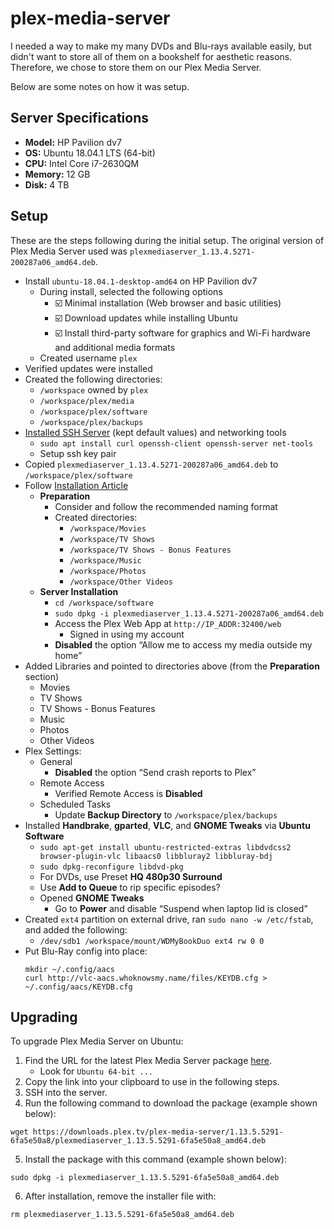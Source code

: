 # plex-media-server

I needed a way to make my many DVDs and Blu-rays available easily, but didn't want to store all of them on a bookshelf for aesthetic reasons. Therefore, we chose to store them on our Plex Media Server.

Below are some notes on how it was setup.

## Server Specifications

- **Model:** HP Pavilion dv7
- **OS:** Ubuntu 18.04.1 LTS (64-bit)
- **CPU:** Intel Core i7-2630QM
- **Memory:** 12 GB
- **Disk:** 4 TB

## Setup
These are the steps following during the initial setup. The original version of Plex Media Server used was `plexmediaserver_1.13.4.5271-200287a06_amd64.deb`.

- Install `ubuntu-18.04.1-desktop-amd64` on HP Pavilion dv7
	- During install, selected the following options
		- :ballot_box_with_check: Minimal installation (Web browser and basic utilities)
		- :ballot_box_with_check: Download updates while installing Ubuntu
		- :ballot_box_with_check: Install third-party software for graphics and Wi-Fi hardware and additional media formats
	- Created username `plex`
- Verified updates were installed
- Created the following directories:
	- `/workspace` owned by `plex`
	- `/workspace/plex/media`
	- `/workspace/plex/software`
	- `/workspace/plex/backups`
- [Installed SSH Server](https://help.ubuntu.com/lts/serverguide/openssh-server.html.en)  (kept default values) and networking tools
	- `sudo apt install curl openssh-client openssh-server net-tools`
	- Setup ssh key pair
- Copied `plexmediaserver_1.13.4.5271-200287a06_amd64.deb` to `/workspace/plex/software`
- Follow [Installation Article](https://support.plex.tv/articles/200288586-installation/)
	- **Preparation**
		- Consider and follow the recommended naming format
		- Created directories:
			- `/workspace/Movies`
			- `/workspace/TV Shows`
			- `/workspace/TV Shows - Bonus Features`
			- `/workspace/Music`
			- `/workspace/Photos`
			- `/workspace/Other Videos`
	- **Server Installation**
		- `cd /workspace/software`
		- `sudo dpkg -i plexmediaserver_1.13.4.5271-200287a06_amd64.deb`
		- Access the Plex Web App at `http://IP_ADDR:32400/web`
			- Signed in using my account
		- **Disabled** the option “Allow me to access my media outside my home”
- Added Libraries and pointed to directories above (from the **Preparation** section)
	- Movies
	- TV Shows
  - TV Shows - Bonus Features
  - Music
  - Photos
  - Other Videos
- Plex Settings:
	- General
		- **Disabled** the option “Send crash reports to Plex”
	- Remote Access
		- Verified Remote Access is **Disabled**
	- Scheduled Tasks
		- Update **Backup Directory** to `/workspace/plex/backups`
- Installed **Handbrake**, **gparted**, **VLC**, and **GNOME Tweaks** via **Ubuntu Software**
	- `sudo apt-get install ubuntu-restricted-extras libdvdcss2 browser-plugin-vlc libaacs0 libbluray2 libbluray-bdj`
	- `sudo dpkg-reconfigure libdvd-pkg`
	- For DVDs, use Preset **HQ 480p30 Surround**
	- Use **Add to Queue** to rip specific episodes?
	- Opened **GNOME Tweaks**
		- Go to **Power** and disable “Suspend when laptop lid is closed”
- Created `ext4` partition on external drive, ran `sudo nano -w /etc/fstab`, and added the following:
	- `/dev/sdb1 /workspace/mount/WDMyBookDuo ext4 rw 0 0`
- Put Blu-Ray config into place:
    ```
    mkdir ~/.config/aacs 
    curl http://vlc-aacs.whoknowsmy.name/files/KEYDB.cfg > ~/.config/aacs/KEYDB.cfg
    ```

## Upgrading
To upgrade Plex Media Server on Ubuntu:

1. Find the URL for the latest Plex Media Server package [here](https://www.plex.tv/media-server-downloads/).
	- Look for `Ubuntu 64-bit ...`
2. Copy the link into your clipboard to use in the following steps.
3. SSH into the server.
4. Run the following command to download the package (example shown below):

```
wget https://downloads.plex.tv/plex-media-server/1.13.5.5291-6fa5e50a8/plexmediaserver_1.13.5.5291-6fa5e50a8_amd64.deb
```

5. Install the package with this command (example shown below):

```
sudo dpkg -i plexmediaserver_1.13.5.5291-6fa5e50a8_amd64.deb
```

6. After installation, remove the installer file with:

```
rm plexmediaserver_1.13.5.5291-6fa5e50a8_amd64.deb
```
